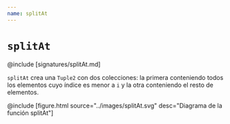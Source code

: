```yaml
---
name: splitAt
---
```


# `splitAt`

@include [signatures/splitAt.md]

`splitAt` crea una `Tuple2` con dos colecciones: la primera conteniendo todos los elementos cuyo índice es menor a `i` y la otra conteniendo el resto de elementos.

@include [figure.html source="../images/splitAt.svg" desc="Diagrama de la función splitAt"]
